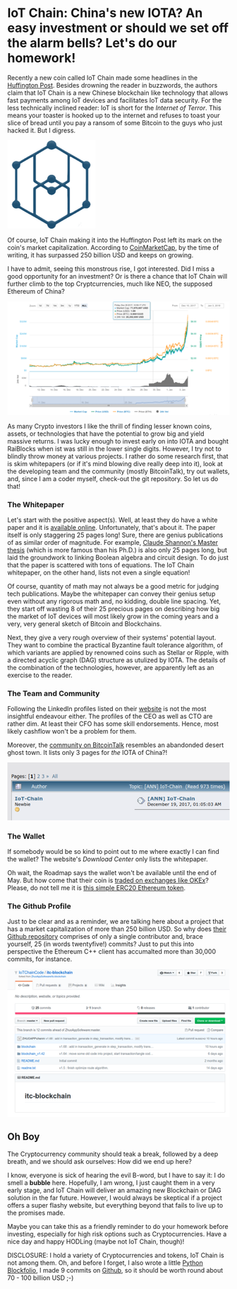 # IoT Chain: China's new IOTA? An easy investment or should we set off the alarm bells? Let's do our homework!

Recently a new coin called IoT Chain made some headlines in the
[Huffington Post](https://www.huffingtonpost.com/entry/a-beginners-guide-to-iot-chain-the-iota-of-china_us_5a4a4edee4b06cd2bd03e183).
Besides drowning the reader in buzzwords, the authors claim that IoT Chain
is a new Chinese blockchain like technology that allows fast payments among IoT devices
and facilitates IoT data security.
For the less technically inclined reader: IoT is short for the *Internet of Terror*.
This means your toaster is hooked up to the internet and refuses to toast your slice of bread until you pay a ransom
of some Bitcoin to the guys who just hacked it. But I digress.

![IoT Chain](https://raw.githubusercontent.com/SmokinCaterpillar/blog/master/iotchain/iot_chain.png)

Of course, IoT Chain making it into the Huffington Post
left its mark on the coin's market capitalization.
According to [CoinMarketCap](https://coinmarketcap.com/currencies/iot-chain/),
by the time of writing, it has surpassed 250 billion USD and keeps on growing.

I have to admit, seeing this monstrous rise, I got interested.
Did I miss a good opportunity for an investment? Or is there a chance that
IoT Chain will further climb to the top Cryptcurrencies, much like NEO, the
supposed Ethereum of China?

![Surge](https://raw.githubusercontent.com/SmokinCaterpillar/blog/master/iotchain/price_surge.png)

As many Crypto investors I like the thrill of finding lesser known coins, assets, or technologies that
have the potential to grow big and yield massive returns. I was lucky enough to invest early on into IOTA
and bought RaiBlocks when ist was still in the lower single digits. However, I try not to blindly throw
money at various projects. I rather do some research first, that is skim whitepapers
(or if it's mind blowing dive really deep into it),
look at the developing team and the community (mostly BitcoinTalk), try out wallets, and,
since I am a coder myself, check-out the git repository. So let us do that!

### The Whitepaper

Let's start with the positive aspect(s). Well, at least they do
have a white paper and it is [available online](https://iotchain.io/pdf/ITCWHITEPAPER.pdf).
Unfortunately, that's about it. The paper itself is only staggering 25 pages long!
Sure, there are genius publications of as similar order of magnitude. For example,
[Claude Shannon's Master thesis](http://www.cs.virginia.edu/~evans/greatworks/shannon38.pdf)
(which is more famous than his Ph.D.) is also only 25 pages long, but laid the
groundwork to linking Boolean algebra and circuit design. To do just that
the paper is scattered with tons of equations. The IoT Chain whitepaper,
on the other hand, lists not even a single equation!

Of course, quantity of math may not always be a good metric
for judging tech publications. Maybe the whitepaper can convey
their genius setup even without any rigorous math and, no kidding,
double line spacing. Yet, they start off wasting 8 of their 25 precious pages on
describing how big the market of IoT devices will most likely grow
in the coming years and a very, very general sketch of Bitcoin and Blockchains.

Next, they give a very rough overview of their systems' potential layout. They want to combine
the practical Byzantine fault tolerance algorithm, of which variants are applied
by renowned coins such as Stellar or Ripple, with a directed acyclic graph (DAG) structure as utulized by IOTA.
The details of the combination of the technologies, however,
are apparently left as an exercise to the reader.


### The Team and Community

Following the LinkedIn profiles listed on their [website](https://iotchain.io/)
is not the most insightful endeavour either. The profiles of the CEO as well as CTO
are rather dim. At least their CFO has some skill endorsements.
Hence, most likely cashflow won't be a problem for them.

Moreover, the [community on BitcoinTalk](https://bitcointalk.org/index.php?topic=2612309.0)
resembles an abandonded desert ghost town. It lists only 3 pages for *the* IOTA of China?!

![BitcoinTalk](https://raw.githubusercontent.com/SmokinCaterpillar/blog/master/iotchain/three_pages.png)


### The Wallet

If somebody would be so kind to point out to me where exactly I can find
the wallet? The website's *Download Center* only lists the whitepaper.

Oh wait, the Roadmap says the wallet won't be available until the end
of May. But how come that their coin is
[traded on exchanges like OKEx](https://coinmarketcap.com/currencies/iot-chain/#markets)?
Please, do not tell me it is
[this simple ERC20 Ethereum token](https://etherscan.io/token/tokenholderchart/0x5e6b6d9abad9093fdc861ea1600eba1b355cd940).

### The Github Profile

Just to be clear and as a reminder,
we are talking here about a project that has a market
capitalization of more than 250 billion USD. So why does
[their Github repository](https://github.com/IoTChainCode/itc-blockchain)
comprises of only a single contributor and, brace yourself, 25
(in words twentyfive!) commits? Just to put this into perspective
the Ethereum C++ client has accumalted more than 30,000 commits, for instance.

![The Repo](https://raw.githubusercontent.com/SmokinCaterpillar/blog/master/iotchain/the_repo.png)

## Oh Boy

The Cryptocurrency community should teak a break, followed by a deep
breath, and we should ask ourselves: How did we end up here?

I know, everyone is sick of hearing the evil B-word, but I have to say it: I do smell
a **bubble** here. Hopefully, I am wrong, I just caught them in a
very early stage, and IoT Chain will deliver an amazing new Blockchain or DAG solution in the far future.
However, I would always be skeptical if a project
offers a super flashy website, but everything beyond that fails to live up
to the promises made.

Maybe you can take this as a friendly reminder to do your homework before
investing, especially for high risk options such as Cryptocurrencies.
Have a nice day and happy HODLing (maybe not IoT Chain, though)!


DISCLOSURE: I hold a variety of Cryptocurrencies and tokens, IoT Chain is
not among them. Oh, and before I forget,
I also wrote a little [Python Blockfolio](https://steemit.com/cryptocurrency/@smcaterpillar/how-much-are-my-cryptocurrency-investments-worth-a-simple-blockfolio-using-python-and-coinmarketcap),
I made 9 commits on [Github](https://github.com/SmokinCaterpillar/blockfolio), so it should be worth round about 70 - 100 billion USD ;-)